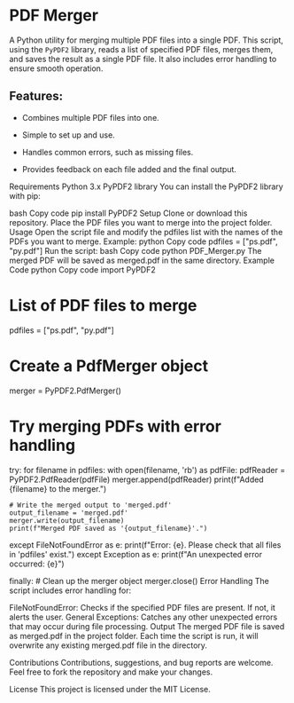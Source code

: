 # PDF Merger

A Python utility for merging multiple PDF files into a single PDF. This script, using the `PyPDF2` library, reads a list of specified PDF files, merges them, and saves the result as a single PDF file. It also includes error handling to ensure smooth operation.

## Features:

- Combines multiple PDF files into one.

- Simple to set up and use.
  
- Handles common errors, such as missing files.

- Provides feedback on each file added and the final output.

Requirements
Python 3.x
PyPDF2 library
You can install the PyPDF2 library with pip:

bash
Copy code
pip install PyPDF2
Setup
Clone or download this repository.
Place the PDF files you want to merge into the project folder.
Usage
Open the script file and modify the pdfiles list with the names of the PDFs you want to merge.
Example:
python
Copy code
pdfiles = ["ps.pdf", "py.pdf"]
Run the script:
bash
Copy code
python PDF_Merger.py
The merged PDF will be saved as merged.pdf in the same directory.
Example Code
python
Copy code
import PyPDF2

# List of PDF files to merge
pdfiles = ["ps.pdf", "py.pdf"]

# Create a PdfMerger object
merger = PyPDF2.PdfMerger()

# Try merging PDFs with error handling
try:
    for filename in pdfiles:
        with open(filename, 'rb') as pdfFile:
            pdfReader = PyPDF2.PdfReader(pdfFile)
            merger.append(pdfReader)
            print(f"Added {filename} to the merger.")
    
    # Write the merged output to 'merged.pdf'
    output_filename = 'merged.pdf'
    merger.write(output_filename)
    print(f"Merged PDF saved as '{output_filename}'.")

except FileNotFoundError as e:
    print(f"Error: {e}. Please check that all files in 'pdfiles' exist.")
except Exception as e:
    print(f"An unexpected error occurred: {e}")

finally:
    # Clean up the merger object
    merger.close()
Error Handling
The script includes error handling for:

FileNotFoundError: Checks if the specified PDF files are present. If not, it alerts the user.
General Exceptions: Catches any other unexpected errors that may occur during file processing.
Output
The merged PDF file is saved as merged.pdf in the project folder. Each time the script is run, it will overwrite any existing merged.pdf file in the directory.

Contributions
Contributions, suggestions, and bug reports are welcome. Feel free to fork the repository and make your changes.

License
This project is licensed under the MIT License.
